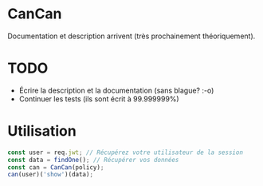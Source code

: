 # CanCan

Documentation et description arrivent (très prochainement théoriquement).

# TODO
- Écrire la description et la documentation (sans blague? :-o)
- Continuer les tests (ils sont écrit à 99.999999%)

# Utilisation
```javascript
const user = req.jwt; // Récupérez votre utilisateur de la session
const data = findOne(); // Récupérer vos données
const can = CanCan(policy);
can(user)('show')(data);
```
